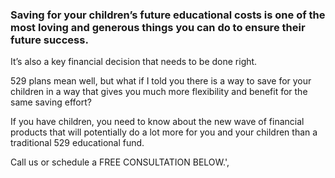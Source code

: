 ### Saving for your children’s future educational costs is one of the most loving and generous things you can do to ensure their future success.

It’s also a key financial decision that needs to be done right.

529 plans mean well, but what if I told you there is a way to save for your children in a way that gives you much more flexibility and benefit for the same saving effort?

If you have children, you need to know about the new wave of financial products that will potentially do a lot more for you and your children than a traditional 529 educational fund.

Call us or schedule a FREE CONSULTATION BELOW.',
